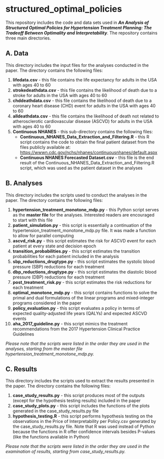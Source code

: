 # structured_optimal_policies

This repository includes the code and data sets used in ***An Analysis of Structured Optimal Policies for Hypertension Treatment
Planning: The Tradeoff Between Optimality and Interpretability***. The repository contains three main directories.

## A. Data
This directory includes the input files for the analyses conducted in the paper. The directory contains the following files:
1. **lifedata.csv** - this file contains the life expectancy for adults in the USA with ages 40 to 60
3. **strokedeathdata.csv** - this file contains the likelihood of death due to a stroke for adults in the USA with ages 40 to 60
4. **chddeathdata.csv** - this file contains the likelihood of death due to a coronary heart disease (CHD) event for adults in the USA with ages 40 to 60
5. **alldeathdata.csv** - this file contains the likelihood of death not related to atherosclerotic cardiovascular disease (ASCVD) for adults in the USA with ages 40 to 60
6. **Continuous NHANES** - this sub-directory contains the following files:
    - **Continuous_NHANES_Data_Extraction_and_Filtering.R** - this R script contains the code to obtain the final patient dataset from the files publicly available at: https://wwwn.cdc.gov/nchs/nhanes/continuousnhanes/default.aspx
    - **Continuous NHANES Forecasted Dataset.csv** - this file is the end result of the Continuous_NHANES_Data_Extraction_and_Filtering.R script, which was used as the patient dataset in the analyses
  
## B. Analyses
This directory includes the scripts used to conduct the analyses in the paper. The directory contains the following files:
1. **hypertension_treatment_monotone_mdp.py** - this Python script serves as the **master file** for the analyses. Interested readers are encouraged to start with this file
2. **patient_simulation.py** - this script is essentially a continuation of the hypertension_treatment_monotone_mdp.py file. It was made a function to allow for parallel computing
3. **ascvd_risk.py** - this script estimates the risk for ASCVD event for each patient at every state and decision epoch
4. **transition_probabilities.py** - this script estimates the transition probabilities for each patient included in the analysis
5. **sbp_reductions_drugtype.py** - this script estimates the systolic blood pressure (SBP) reductions for each treatment
6. **dbp_reductions_drugtype.py** - this script estimates the diastolic blood pressure (DBP) reductions for each treatment
7. **post_treatment_risk.py** - this script estimates the risk reductions for each treatment
8. **optimal_monotone_mdp.py** - this script contains functions to solve the primal and dual formulations of the linear programs and mixed-integer programs considered in the paper
9. **policy_evaluation.py** - this script evaluates a policy in terms of expected quality-adjusted life years (QALYs) and expected ASCVD events
10. **aha_2017_guideline.py** - this script mimics the treatment recommendations from the 2017 Hypertension Clinical Practice Guidelines

*Please note that the scripts were listed in the order they are used in the analyses, starting from the master file hypertension_treatment_monotone_mdp.py.*

## C. Results
This directory includes the scripts used to extract the results presented in the paper. The directory contains the following files:
1. **case_study_results.py** - this script produces most of the outputs (except for the hypothesis testing results) included in the paper
2. **case_study_plots.py** - this script includes the functions of the plots generated in the case_study_results.py file
3. **hypothesis_testing.R** - this script performs hypothesis testing on the observations in the Price of Interpretability per Policy.csv generated by the case_study_results.py file. Note that R was used instead of Python because the functions in R offer confidence intervals besides P-values (like the functions available in Python)

*Please note that the scripts were listed in the order they are used in the examination of results, starting from case_study_results.py.* 
